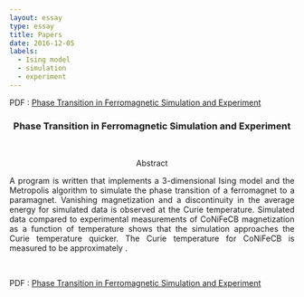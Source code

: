 ```yaml
---
layout: essay
type: essay
title: Papers
date: 2016-12-05
labels:
  - Ising model
  - simulation
  - experiment
---
```

PDF : [Phase Transition in Ferromagnetic Simulation and Experiment](ising.pdf "ising PDF")
<p align="center">
<h3 class="sectionHead"><span class="titlemark">   </span> <a  id="x1-10001"></a>  <p align="center"> Phase Transition in Ferromagnetic Simulation and Experiment </p> </h3> <br>

<p align="center">
Abstract </p>
<p align="justify">
 A program is written that implements a 3-dimensional Ising model and the Metropolis algorithm to simulate the phase transition of a ferromagnet to a paramagnet. Vanishing magnetization and a discontinuity in the average energy for simulated data is observed at the Curie temperature. Simulated data compared to experimental measurements of CoNiFeCB magnetization as a function of temperature shows that the simulation approaches the Curie temperature quicker. The Curie temperature for CoNiFeCB is measured to be approximately .  </p> <br>
 
PDF : [Phase Transition in Ferromagnetic Simulation and Experiment](ising.pdf "ising PDF")


